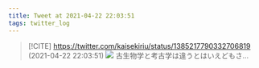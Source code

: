 ```yaml
---
title: Tweet at 2021-04-22 22:03:51
tags: twitter_log
---
```


> [!CITE] https://twitter.com/kaisekiriu/status/1385217790332706819 (2021-04-22 22:03:51)
> ![](https://twitter.com/kaisekiriu/status/1385217790332706819)
> 古生物学と考古学は違うとはいえどもさ…
